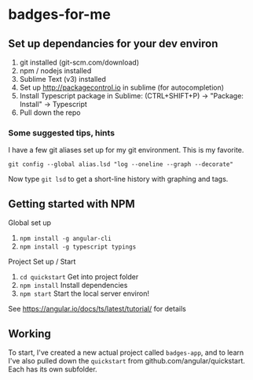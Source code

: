 # badges-for-me

## Set up dependancies for your dev environ

1. git installed (git-scm.com/download)
1. npm / nodejs installed
1. Sublime Text (v3) installed
1. Set up http://packagecontrol.io in sublime (for autocompletion)
1. Install Typescript package in Sublime: (CTRL+SHIFT+P) -> "Package: Install" -> Typescript
1. Pull down the repo

### Some suggested tips, hints

I have a few git aliases set up for my git environment. This is my favorite.

  `git config --global alias.lsd "log --oneline --graph --decorate"`

  Now type `git lsd` to get a short-line history with graphing and tags.


## Getting started with NPM

Global set up

1. `npm install -g angular-cli`
2. `npm install -g typescript typings`


Project Set up / Start

1. `cd quickstart`	Get into project folder
1. `npm install`   Install dependencies
1. `npm start`   Start the local server environ!

See https://angular.io/docs/ts/latest/tutorial/ for details

## Working

To start, I've created a new actual project called `badges-app`, 
and to learn I've also pulled down the `quickstart` from github.com/angular/quickstart.  Each has its own subfolder.

